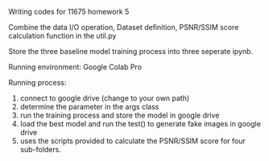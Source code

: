 Writing codes for 11675 homework 5

Combine the data I/O operation, Dataset definition, PSNR/SSIM score calculation function in the util.py

Store the three baseline model training process into three seperate ipynb.

Running environment: Google Colab Pro

Running process:

1. connect to google drive (change to your own path)
2. determine the parameter in the args class
3. run the training process and store the model in google drive
4. load the best model and run the test() to generate fake images in google drive
5. uses the scripts provided to calculate the PSNR/SSIM score for four sub-folders. 
